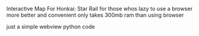 Interactive Map For Honkai: Star Rail
for those whos lazy to use a browser
more better and convenient only takes 300mb ram than using browser  

just a simple webview python code

